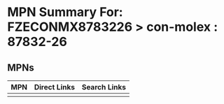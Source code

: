 



# MPN Summary For: FZECONMX8783226 > con-molex : 87832-26

## MPNs
  

|MPN|Direct Links|Search Links|
| :--- | :--- | :--- |
||||
